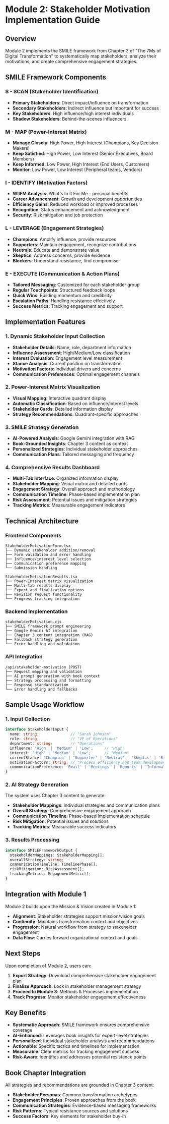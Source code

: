 # Module 2: Stakeholder Motivation Implementation Guide

## Overview
Module 2 implements the SMILE framework from Chapter 3 of "The 7Ms of Digital Transformation" to systematically map stakeholders, analyze their motivations, and create comprehensive engagement strategies.

## SMILE Framework Components

### S - SCAN (Stakeholder Identification)
- **Primary Stakeholders**: Direct impact/influence on transformation
- **Secondary Stakeholders**: Indirect influence but important for success  
- **Key Stakeholders**: High influence/high interest individuals
- **Shadow Stakeholders**: Behind-the-scenes influencers

### M - MAP (Power-Interest Matrix)
- **Manage Closely**: High Power, High Interest (Champions, Key Decision Makers)
- **Keep Satisfied**: High Power, Low Interest (Senior Executives, Board Members)
- **Keep Informed**: Low Power, High Interest (End Users, Customers)
- **Monitor**: Low Power, Low Interest (Peripheral teams, Vendors)

### I - IDENTIFY (Motivation Factors)
- **WIIFM Analysis**: What's In It For Me - personal benefits
- **Career Advancement**: Growth and development opportunities
- **Efficiency Gains**: Reduced workload or improved processes
- **Recognition**: Status enhancement and acknowledgment
- **Security**: Risk mitigation and job protection

### L - LEVERAGE (Engagement Strategies)
- **Champions**: Amplify influence, provide resources
- **Supporters**: Maintain engagement, recognize contributions
- **Neutrals**: Educate and demonstrate value
- **Skeptics**: Address concerns, provide evidence
- **Blockers**: Understand resistance, find compromise

### E - EXECUTE (Communication & Action Plans)
- **Tailored Messaging**: Customized for each stakeholder group
- **Regular Touchpoints**: Structured feedback loops
- **Quick Wins**: Building momentum and credibility
- **Escalation Paths**: Handling resistance effectively
- **Success Metrics**: Tracking engagement and support

## Implementation Features

### 1. Dynamic Stakeholder Input Collection
- **Stakeholder Details**: Name, role, department information
- **Influence Assessment**: High/Medium/Low classification
- **Interest Evaluation**: Engagement level measurement
- **Stance Analysis**: Current position on transformation
- **Motivation Factors**: Individual drivers and concerns
- **Communication Preferences**: Optimal engagement channels

### 2. Power-Interest Matrix Visualization
- **Visual Mapping**: Interactive quadrant display
- **Automatic Classification**: Based on influence/interest levels
- **Stakeholder Cards**: Detailed information display
- **Strategy Recommendations**: Quadrant-specific approaches

### 3. SMILE Strategy Generation
- **AI-Powered Analysis**: Google Gemini integration with RAG
- **Book-Grounded Insights**: Chapter 3 content as context
- **Personalized Strategies**: Individual stakeholder approaches
- **Communication Plans**: Tailored messaging and frequency

### 4. Comprehensive Results Dashboard
- **Multi-Tab Interface**: Organized information display
- **Stakeholder Mapping**: Visual matrix and detailed cards
- **Engagement Strategy**: Overall approach and methodology
- **Communication Timeline**: Phase-based implementation plan
- **Risk Assessment**: Potential issues and mitigation strategies
- **Tracking Metrics**: Measurable engagement indicators

## Technical Architecture

### Frontend Components
```
StakeholderMotivationForm.tsx
├── Dynamic stakeholder addition/removal
├── Form validation and error handling
├── Influence/interest level selection
├── Communication preference mapping
└── Submission handling

StakeholderMotivationResults.tsx
├── Power-Interest matrix visualization
├── Multi-tab results display
├── Export and finalization options
├── Revision request functionality
└── Progress tracking integration
```

### Backend Implementation
```
stakeholderMotivation.cjs
├── SMILE framework prompt engineering
├── Google Gemini AI integration
├── Chapter 3 content integration (RAG)
├── Fallback strategy generation
└── Error handling and validation
```

### API Integration
```
/api/stakeholder-motivation (POST)
├── Request mapping and validation
├── AI prompt generation with book context
├── Strategy processing and formatting
├── Response standardization
└── Error handling and fallbacks
```

## Sample Usage Workflow

### 1. Input Collection
```typescript
interface StakeholderInput {
  name: string;              // "Sarah Johnson"
  role: string;              // "VP of Operations"
  department: string;        // "Operations"
  influence: 'High' | 'Medium' | 'Low';     // "High"
  interest: 'High' | 'Medium' | 'Low';      // "Medium"
  currentStance: 'Champion' | 'Supporter' | 'Neutral' | 'Skeptic' | 'Blocker';
  motivationFactors: string; // "Process efficiency and team development"
  communicationPreference: 'Email' | 'Meetings' | 'Reports' | 'Informal' | 'Data/Analytics';
}
```

### 2. AI Strategy Generation
The system uses Chapter 3 content to generate:
- **Stakeholder Mappings**: Individual strategies and communication plans
- **Overall Strategy**: Comprehensive engagement approach
- **Communication Timeline**: Phase-based implementation schedule
- **Risk Mitigation**: Potential issues and solutions
- **Tracking Metrics**: Measurable success indicators

### 3. Results Processing
```typescript
interface SMILEFrameworkOutput {
  stakeholderMappings: StakeholderMapping[];
  overallStrategy: string;
  communicationTimeline: TimelinePhase[];
  riskMitigation: RiskAssessment[];
  trackingMetrics: EngagementMetric[];
}
```

## Integration with Module 1

Module 2 builds upon the Mission & Vision created in Module 1:
- **Alignment**: Stakeholder strategies support mission/vision goals
- **Continuity**: Maintains transformation context and objectives
- **Progression**: Natural workflow from strategy to stakeholder engagement
- **Data Flow**: Carries forward organizational context and goals

## Next Steps

Upon completion of Module 2, users can:
1. **Export Strategy**: Download comprehensive stakeholder engagement plan
2. **Finalize Approach**: Lock in stakeholder management strategy
3. **Proceed to Module 3**: Methods & Processes implementation
4. **Track Progress**: Monitor stakeholder engagement effectiveness

## Key Benefits

- **Systematic Approach**: SMILE framework ensures comprehensive coverage
- **AI-Enhanced**: Leverages book insights for expert-level strategies
- **Personalized**: Individual stakeholder analysis and recommendations
- **Actionable**: Specific tactics and timelines for implementation
- **Measurable**: Clear metrics for tracking engagement success
- **Risk-Aware**: Identifies and addresses potential resistance points

## Book Chapter Integration

All strategies and recommendations are grounded in Chapter 3 content:
- **Stakeholder Personas**: Common transformation archetypes
- **Engagement Principles**: Proven approaches from the book
- **Communication Strategies**: Evidence-based messaging frameworks
- **Risk Patterns**: Typical resistance sources and solutions
- **Success Factors**: Key elements for stakeholder buy-in
